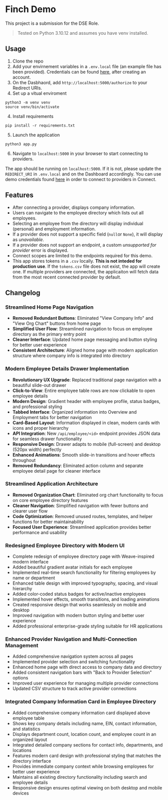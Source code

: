 # Finch Demo

This project is a submission for the DSE Role.

> Tested on Python 3.10.12 and assumes you have venv installed.


## Usage
1. Clone the repo
2. Add your envirnement variables in a `.env.local` file (an example file has been provided). Credentials can be found [here](https://dashboard.tryfinch.com/), after creating an account.
3. On the Dasbhaord, add `http://localhost:5000/authorize` to your Redirect URIs.
4. Set up a vitual enviroment
```
python3 -m venv venv
source venv/bin/activate
```
4. Install requirements
```
pip install -r requirements.txt
```
5. Launch the application
```
python3 app.py
```
6. Navigate to `localhost:5000` in your browser to start connecting to providers.

The app should be running on `localhost:5000`. If it is not, please update the `REDIRECT_URI` in `.env.local` and on the Dashboard accordingly.
You can use demo credentials found [here](https://developer.tryfinch.com/implementation-guide/Test/Finch-Sandbox#simulating-credential-flows) in order to connect to providers in Connect.


## Features
- After connecting a provider, displays company information. 
- Users can navigate to the employee directory which lists out all employees.
- Selecting an employee from the directory will display individual (personal) and employment information.
- If a provider does not support a specific field (`null`or `None`), it will display as *unavailable*.
- If a provider does not support an endpoint, a custom *unsupported for provider* error is displayed.
- Connect scopes are limited to the endpoints required for this demo.
- This app stores tokens in a `.csv` locally. **This is not inteded for production use**. If the `tokens.csv` file does not exist, the app will create one. If multiple providers are connected, the applicaiton will fetch data from the most recent connected provider by default.

## Changelog

### Streamlined Home Page Navigation
- **Removed Redundant Buttons**: Eliminated "View Company Info" and "View Org Chart" buttons from home page
- **Simplified User Flow**: Streamlined navigation to focus on employee directory as the primary entry point
- **Cleaner Interface**: Updated home page messaging and button styling for better user experience
- **Consistent Architecture**: Aligned home page with modern application structure where company info is integrated into directory

### Modern Employee Details Drawer Implementation
- **Revolutionary UX Upgrade**: Replaced traditional page navigation with a beautiful slide-out drawer
- **Click-to-View**: Entire employee table rows are now clickable to open employee details
- **Modern Design**: Gradient header with employee profile, status badges, and professional styling
- **Tabbed Interface**: Organized information into Overview and Employment tabs for better navigation
- **Card-Based Layout**: Information displayed in clean, modern cards with icons and proper hierarchy
- **API Integration**: New `/api/employee/<id>` endpoint provides JSON data for seamless drawer functionality
- **Responsive Design**: Drawer adapts to mobile (full-screen) and desktop (520px width) perfectly
- **Enhanced Animations**: Smooth slide-in transitions and hover effects throughout
- **Removed Redundancy**: Eliminated action column and separate employee detail page for cleaner interface

### Streamlined Application Architecture
- **Removed Organization Chart**: Eliminated org chart functionality to focus on core employee directory features
- **Cleaner Navigation**: Simplified navigation with fewer buttons and clearer user flow
- **Code Optimization**: Removed unused routes, templates, and helper functions for better maintainability
- **Focused User Experience**: Streamlined application provides better performance and usability

### Redesigned Employee Directory with Modern UI
- Complete redesign of employee directory page with Weave-inspired modern interface
- Added beautiful gradient avatar initials for each employee
- Implemented real-time search functionality for filtering employees by name or department
- Enhanced table design with improved typography, spacing, and visual hierarchy
- Added color-coded status badges for active/inactive employees
- Implemented hover effects, smooth transitions, and loading animations
- Created responsive design that works seamlessly on mobile and desktop
- Improved navigation with modern button styling and better user experience
- Added professional enterprise-grade styling suitable for HR applications

### Enhanced Provider Navigation and Multi-Connection Management
- Added comprehensive navigation system across all pages
- Implemented provider selection and switching functionality  
- Enhanced home page with direct access to company data and directory
- Added consistent navigation bars with "Back to Provider Selection" options
- Improved user experience for managing multiple provider connections
- Updated CSV structure to track active provider connections

### Integrated Company Information Card in Employee Directory
- Added comprehensive company information card displayed above employee table
- Shows key company details including name, EIN, contact information, and statistics
- Displays department count, location count, and employee count in an organized layout
- Integrated detailed company sections for contact info, departments, and locations
- Features modern card design with professional styling that matches the directory interface
- Provides immediate company context while browsing employees for better user experience
- Maintains all existing directory functionality including search and employee details
- Responsive design ensures optimal viewing on both desktop and mobile devices
